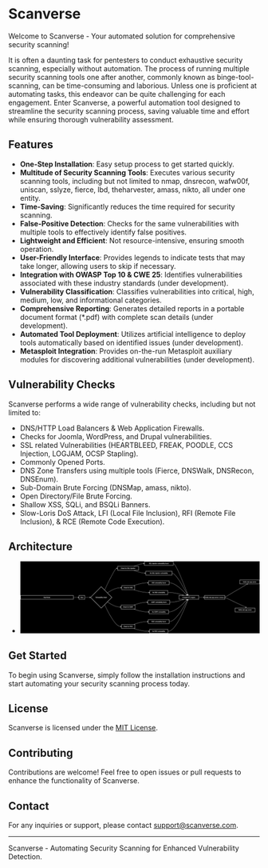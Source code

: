# Scanverse

Welcome to Scanverse - Your automated solution for comprehensive security scanning!

It is often a daunting task for pentesters to conduct exhaustive security scanning, especially without automation. The process of running multiple security scanning tools one after another, commonly known as binge-tool-scanning, can be time-consuming and laborious. Unless one is proficient at automating tasks, this endeavor can be quite challenging for each engagement. Enter Scanverse, a powerful automation tool designed to streamline the security scanning process, saving valuable time and effort while ensuring thorough vulnerability assessment.

## Features

- **One-Step Installation**: Easy setup process to get started quickly.
- **Multitude of Security Scanning Tools**: Executes various security scanning tools, including but not limited to nmap, dnsrecon, wafw00f, uniscan, sslyze, fierce, lbd, theharvester, amass, nikto, all under one entity.
- **Time-Saving**: Significantly reduces the time required for security scanning.
- **False-Positive Detection**: Checks for the same vulnerabilities with multiple tools to effectively identify false positives.
- **Lightweight and Efficient**: Not resource-intensive, ensuring smooth operation.
- **User-Friendly Interface**: Provides legends to indicate tests that may take longer, allowing users to skip if necessary.
- **Integration with OWASP Top 10 & CWE 25**: Identifies vulnerabilities associated with these industry standards (under development).
- **Vulnerability Classification**: Classifies vulnerabilities into critical, high, medium, low, and informational categories.
- **Comprehensive Reporting**: Generates detailed reports in a portable document format (*.pdf) with complete scan details (under development).
- **Automated Tool Deployment**: Utilizes artificial intelligence to deploy tools automatically based on identified issues (under development).
- **Metasploit Integration**: Provides on-the-run Metasploit auxiliary modules for discovering additional vulnerabilities (under development).

## Vulnerability Checks

Scanverse performs a wide range of vulnerability checks, including but not limited to:

- DNS/HTTP Load Balancers & Web Application Firewalls.
- Checks for Joomla, WordPress, and Drupal vulnerabilities.
- SSL related Vulnerabilities (HEARTBLEED, FREAK, POODLE, CCS Injection, LOGJAM, OCSP Stapling).
- Commonly Opened Ports.
- DNS Zone Transfers using multiple tools (Fierce, DNSWalk, DNSRecon, DNSEnum).
- Sub-Domain Brute Forcing (DNSMap, amass, nikto).
- Open Directory/File Brute Forcing.
- Shallow XSS, SQLi, and BSQLi Banners.
- Slow-Loris DoS Attack, LFI (Local File Inclusion), RFI (Remote File Inclusion), & RCE (Remote Code Execution).

## Architecture 
- ![](./scanversearchitecture.svg)



## Get Started

To begin using Scanverse, simply follow the installation instructions and start automating your security scanning process today.

## License

Scanverse is licensed under the [MIT License](LICENSE).

## Contributing

Contributions are welcome! Feel free to open issues or pull requests to enhance the functionality of Scanverse.

## Contact

  For any inquiries or support, please contact [support@scanverse.com](mailto:iamanubhavgain@gmail.com).

---

Scanverse - Automating Security Scanning for Enhanced Vulnerability Detection.
